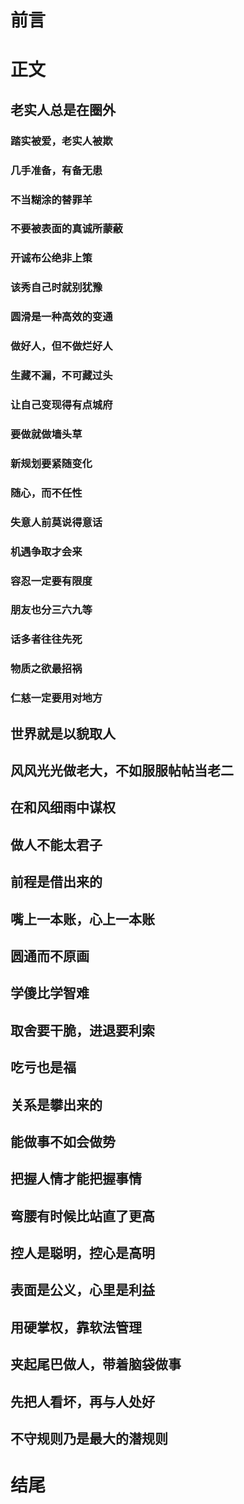 # 前言
# 正文

## 老实人总是在圈外
### 踏实被爱，老实人被欺
### 几手准备，有备无患
### 不当糊涂的替罪羊
### 不要被表面的真诚所蒙蔽
### 开诚布公绝非上策
### 该秀自己时就别犹豫
### 圆滑是一种高效的变通
### 做好人，但不做烂好人
### 生藏不漏，不可藏过头
### 让自己变现得有点城府
### 要做就做墙头草
### 新规划要紧随变化
### 随心，而不任性
### 失意人前莫说得意话
### 机遇争取才会来
### 容忍一定要有限度
### 朋友也分三六九等
### 话多者往往先死
### 物质之欲最招祸
### 仁慈一定要用对地方

## 世界就是以貌取人
## 风风光光做老大，不如服服帖帖当老二
## 在和风细雨中谋权
## 做人不能太君子
## 前程是借出来的
## 嘴上一本账，心上一本账
## 圆通而不原画
## 学傻比学智难
## 取舍要干脆，进退要利索
## 吃亏也是福
## 关系是攀出来的
## 能做事不如会做势
## 把握人情才能把握事情
## 弯腰有时候比站直了更高
## 控人是聪明，控心是高明
## 表面是公义，心里是利益
## 用硬掌权，靠软法管理
## 夹起尾巴做人，带着脑袋做事
## 先把人看坏，再与人处好
## 不守规则乃是最大的潜规则

# 结尾